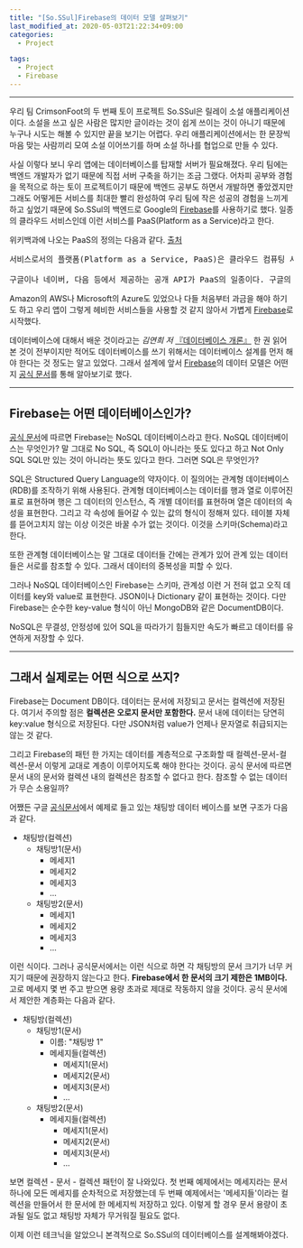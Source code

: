 ```yaml
---
title: "[So.SSul]Firebase의 데이터 모델 살펴보기"
last_modified_at: 2020-05-03T21:22:34+09:00
categories: 
  - Project

tags:
  - Project
  - Firebase
---
```


-----------------------------
우리 팀 CrimsonFoot의 두 번째 토이 프로젝트 So.SSul은 릴레이 소설 애플리케이션이다. 소설을 쓰고 싶은 사람은 많지만 글이라는 것이 쉽게 쓰이는 것이 아니기 때문에 누구나 시도는 해볼 수 있지만 끝을 보기는 어렵다. 우리 애플리케이션에서는 한 문장씩 마음 맞는 사람끼리 모여 소설 이어쓰기를 하며 소설 하나를 협업으로 만들 수 있다.

사실 이렇다 보니 우리 앱에는 데이터베이스를 탑재할 서버가 필요해졌다. 우리 팀에는 백엔드 개발자가 없기 때문에 직접 서버 구축을 하기는 조금 그랬다. 어차피 공부와 경험을 목적으로 하는 토이 프로젝트이기 때문에 백엔드 공부도 하면서 개발하면 좋았겠지만 그래도 어떻게든 서비스를 최대한 빨리 완성하여 우리 팀에 작은 성공의 경험을 느끼게 하고 싶었기 때문에 So.SSul의 백엔드로 Google의 [Firebase](https://firebase.google.com/)를 사용하기로 했다. 일종의 클라우드 서비스인데 이런 서비스를 PaaS(Platform as a Service)라고 한다.

위키백과에 나오는 PaaS의 정의는 다음과 같다. [출처](https://ko.wikipedia.org/wiki/%EC%84%9C%EB%B9%84%EC%8A%A4%EB%A1%9C%EC%84%9C%EC%9D%98_%ED%94%8C%EB%9E%AB%ED%8F%BC)

<pre>
서비스로서의 플랫폼(Platform as a Service, PaaS)은 클라우드 컴퓨팅 서비스 분류 중 하나다. 일반적으로 앱을 개발하거나 구현할 때, 관련 인프라를 만들고 유지보수하는 복잡함 없이 애플리케이션을 개발, 실행, 관리할 수 있게 하는 플랫폼을 제공한다. SaaS의 개념을 개발 플랫폼에도 확장한 방식으로, 개발을 위한 플랫폼을 구축할 필요 없이, 필요한 개발 요소를 웹에서 쉽게 빌려쓸 수 있게 하는 모델이다.

구글이나 네이버, 다음 등에서 제공하는 공개 API가 PaaS의 일종이다. 구글의 '앱 엔진'이나 Bungee Labs 의 '번지커넥트' 등은 직접 온라인 서비스를 개발에서 배포, 관리 까지 할 수 있는 플랫폼을 제공하고 있다.
</pre>

Amazon의 AWS나 Microsoft의 Azure도 있었으나 다들 처음부터 과금을 해야 하기도 하고 우리 앱이 그렇게 헤비한 서비스들을 사용할 것 같지 않아서 가볍게 [Firebase](https://firebase.google.com/)로 시작했다.

데이터베이스에 대해서 배운 것이라고는 *김연희 저* [『데이터베이스 개론』](http://www.kyobobook.co.kr/product/detailViewKor.laf?ejkGb=KOR&mallGb=KOR&barcode=9791156644316&orderClick=LEa&Kc=) 한 권 읽어 본 것이 전부이지만 적어도 데이터베이스를 쓰기 위해서는 데이터베이스 설계를 먼저 해야 한다는 것 정도는 알고 있었다. 그래서 설계에 앞서 [Firebase](https://firebase.google.com/)의 데이터 모델은 어떤지 [공식 문서](https://firebase.google.com/docs/firestore/data-model?hl=ko)를 통해 알아보기로 했다.

----------------------------------

## Firebase는 어떤 데이터베이스인가?

[공식 문서](https://firebase.google.com/docs/firestore?hl=ko)에 따르면 Firebase는 NoSQL 데이터베이스라고 한다. NoSQL 데이터베이스는 무엇인가? 말 그대로 No SQL, 즉 SQL이 아니라는 뜻도 있다고 하고 Not Only SQL SQL만 있는 것이 아니라는 뜻도 있다고 한다. 그러면 SQL은 무엇인가?

SQL은 Structured Query Language의 약자이다. 이 질의어는 관계형 데이터베이스(RDB)를 조작하기 위해 사용된다. 관계형 데이터베이스는 데이터를 행과 열로 이루어진 표로 표현하며 행은 그 데이터의 인스턴스, 즉 개별 데이터를 표현하며 열은 데이터의 속성을 표현한다. 그리고 각 속성에 들어갈 수 있는 값의 형식이 정해져 있다. 테이블 자체를 뜯어고치지 않는 이상 이것은 바꿀 수가 없는 것이다. 이것을 스키마(Schema)라고 한다.

또한 관계형 데이터베이스는 말 그대로 데이터들 간에는 관계가 있어 관계 있는 데이터들은 서로를 참조할 수 있다. 그래서 데이터의 중복성을 피할 수 있다.

그러나 NoSQL 데이터베이스인 Firebase는 스키마, 관계성 이런 거 전혀 없고 오직 데이터를 key와 value로 표현한다. JSON이나 Dictionary 같이 표현하는 것이다. 다만 Firebase는 순수한 key-value 형식이 아닌 MongoDB와 같은 DocumentDB이다.

NoSQL은 무결성, 안정성에 있어 SQL을 따라가기 힘들지만 속도가 빠르고 데이터를 유연하게 저장할 수 있다.

--------
## 그래서 실제로는 어떤 식으로 쓰지?

Firebase는 Document DB이다. 데이터는 문서에 저장되고 문서는 컬렉션에 저장된다. 여기서 주의할 점은 **컬렉션은 오로지 문서만 포함한다.** 문서 내에 데이터는 당연히 key:value 형식으로 저장된다. 다만 JSON처럼 value가 언제나 문자열로 취급되지는 않는 것 같다.

그리고 Firebase의 패턴 한 가지는 데이터를 계층적으로 구조화할 때 컬렉션-문서-컬렉션-문서 이렇게 교대로 계층이 이루어지도록 해야 한다는 것이다. 공식 문서에 따르면 문서 내의 문서와 컬렉션 내의 컬렉션은 참조할 수 없다고 한다. 참조할 수 없는 데이터가 무슨 소용일까?

어쨌든 구글 [공식문서](https://firebase.google.com/docs/firestore/data-model?hl=ko)에서 예제로 들고 있는 채팅방 데이터 베이스를 보면 구조가 다음과 같다.

- 채팅방(컬렉션)
  - 채팅방1(문서)
    - 메세지1
    - 메세지2
    - 메세지3
    - ...
  - 채팅방2(문서)
    - 메세지1
    - 메세지2
    - 메세지3
    - ...

이런 식이다. 그러나 공식문서에서는 이런 식으로 하면 각 채팅방의 문서 크기가 너무 커지기 때문에 권장하지 않는다고 한다. **Firebase에서 한 문서의 크기 제한은 1MB이다.** 고로 메세지 몇 번 주고 받으면 용량 초과로 제대로 작동하지 않을 것이다. 공식 문서에서 제안한 계층화는 다음과 같다.

- 채팅방(컬렉션)
  - 채팅방1(문서)
    - 이름: "채팅방 1"
    - 메세지들(컬렉션)
      - 메세지1(문서)
      - 메세지2(문서)
      - 메세지3(문서)
      - ...
  - 채팅방2(문서)
    - 메세지들(컬렉션)
      - 메세지1(문서)
      - 메세지2(문서)
      - 메세지3(문서)
      - ...

보면 컬렉션 - 문서 - 컬렉션 패턴이 잘 나와있다. 첫 번째 예제에서는 메세지라는 문서 하나에 모든 메세지를 순차적으로 저장했는데 두 번째 예제에서는 '메세지들'이라는 컬렉션을 만들어서 한 문서에 한 메세지씩 저장하고 있다. 이렇게 할 경우 문서 용량이 초과될 일도 없고 채팅방 자체가 무거워질 필요도 없다.

이제 이런 테크닉을 알았으니 본격적으로 So.SSul의 데이터베이스를 설계해봐야겠다.
